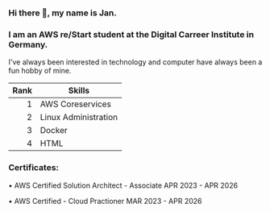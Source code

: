 ### Hi there 👋, my name is Jan.
### I am an AWS re/Start student at the Digital Carreer Institute in Germany.
I've always been interested in technology and computer have always been a fun hobby of mine. 

| Rank | Skills                     |
|-----:|----------------------------|
|     1| AWS Coreservices           |
|     2| Linux Administration       |
|     3| Docker                     |
|     4| HTML                       |

### Certificates:
• AWS Certified Solution Architect - Associate 
  APR 2023 - APR 2026

• AWS Certified - Cloud Practioner
  MAR 2023 - APR 2026
